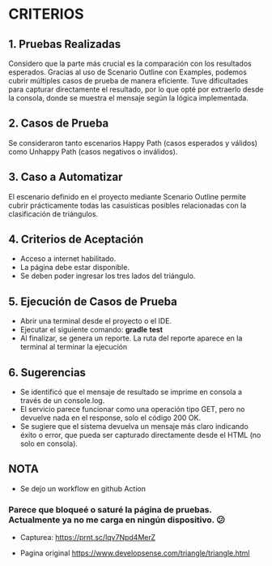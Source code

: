# CRITERIOS
## 1. Pruebas Realizadas
Considero que la parte más crucial es la comparación con los resultados esperados. Gracias al uso de Scenario Outline con Examples, podemos cubrir múltiples casos de prueba de manera eficiente. Tuve dificultades para capturar directamente el resultado, por lo que opté por extraerlo desde la consola, donde se muestra el mensaje según la lógica implementada.

## 2. Casos de Prueba
Se consideraron tanto escenarios Happy Path (casos esperados y válidos) como Unhappy Path (casos negativos o inválidos).

## 3. Caso a Automatizar
El escenario definido en el proyecto mediante Scenario Outline permite cubrir prácticamente todas las casuísticas posibles relacionadas con la clasificación de triángulos.

## 4. Criterios de Aceptación
- Acceso a internet habilitado.
- La página debe estar disponible.
- Se deben poder ingresar los tres lados del triángulo.

## 5. Ejecución de Casos de Prueba
- Abrir una terminal desde el proyecto o el IDE.
- Ejecutar el siguiente comando: **gradle** **test**
- Al finalizar, se genera un reporte. La ruta del reporte aparece en la terminal al terminar la ejecución

## 6. Sugerencias
- Se identificó que el mensaje de resultado se imprime en consola a través de un console.log.
- El servicio parece funcionar como una operación tipo GET, pero no devuelve nada en el response, solo el código 200 OK.
- Se sugiere que el sistema devuelva un mensaje más claro indicando éxito o error, que pueda ser capturado directamente desde el HTML (no solo en consola).



## **NOTA**
- Se dejo un workflow en github Action 
### Parece que bloqueé o saturé la página de pruebas. Actualmente ya no me carga en ningún dispositivo. 😕
- Capturea:
https://prnt.sc/lqv7Npd4MerZ

- Pagina original
https://www.developsense.com/triangle/triangle.html





